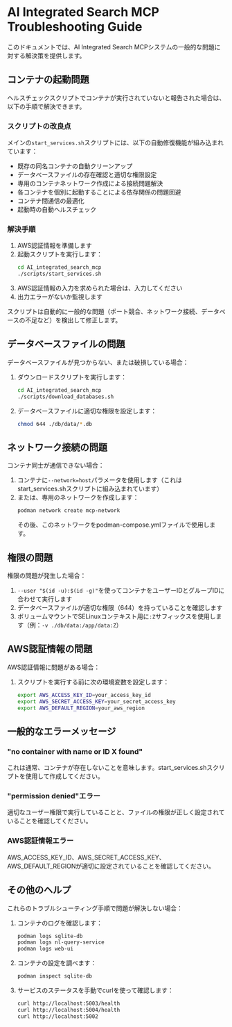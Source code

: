 # AI Integrated Search MCP Troubleshooting Guide

このドキュメントでは、AI Integrated Search MCPシステムの一般的な問題に対する解決策を提供します。

## コンテナの起動問題

ヘルスチェックスクリプトでコンテナが実行されていないと報告された場合は、以下の手順で解決できます。

### スクリプトの改良点

メインの`start_services.sh`スクリプトには、以下の自動修復機能が組み込まれています：

- 既存の同名コンテナの自動クリーンアップ
- データベースファイルの存在確認と適切な権限設定
- 専用のコンテナネットワーク作成による接続問題解決
- 各コンテナを個別に起動することによる依存関係の問題回避
- コンテナ間通信の最適化
- 起動時の自動ヘルスチェック

### 解決手順

1. AWS認証情報を準備します
2. 起動スクリプトを実行します：
   ```bash
   cd AI_integrated_search_mcp
   ./scripts/start_services.sh
   ```
3. AWS認証情報の入力を求められた場合は、入力してください
4. 出力エラーがないか監視します

スクリプトは自動的に一般的な問題（ポート競合、ネットワーク接続、データベースの不足など）を検出して修正します。

## データベースファイルの問題

データベースファイルが見つからない、または破損している場合：

1. ダウンロードスクリプトを実行します：
   ```bash
   cd AI_integrated_search_mcp
   ./scripts/download_databases.sh
   ```
2. データベースファイルに適切な権限を設定します：
   ```bash
   chmod 644 ./db/data/*.db
   ```

## ネットワーク接続の問題

コンテナ同士が通信できない場合：

1. コンテナに`--network=host`パラメータを使用します（これはstart_services.shスクリプトに組み込まれています）
2. または、専用のネットワークを作成します：
   ```bash
   podman network create mcp-network
   ```
   その後、このネットワークをpodman-compose.ymlファイルで使用します。

## 権限の問題

権限の問題が発生した場合：

1. `--user "$(id -u):$(id -g)"`を使ってコンテナをユーザーIDとグループIDに合わせて実行します
2. データベースファイルが適切な権限（644）を持っていることを確認します
3. ボリュームマウントでSELinuxコンテキスト用に`:Z`サフィックスを使用します（例：`-v ./db/data:/app/data:Z`）

## AWS認証情報の問題

AWS認証情報に問題がある場合：

1. スクリプトを実行する前に次の環境変数を設定します：
   ```bash
   export AWS_ACCESS_KEY_ID=your_access_key_id
   export AWS_SECRET_ACCESS_KEY=your_secret_access_key
   export AWS_DEFAULT_REGION=your_aws_region
   ```

## 一般的なエラーメッセージ

### "no container with name or ID X found"
これは通常、コンテナが存在しないことを意味します。start_services.shスクリプトを使用して作成してください。

### "permission denied"エラー
適切なユーザー権限で実行していることと、ファイルの権限が正しく設定されていることを確認してください。

### AWS認証情報エラー
AWS_ACCESS_KEY_ID、AWS_SECRET_ACCESS_KEY、AWS_DEFAULT_REGIONが適切に設定されていることを確認してください。

## その他のヘルプ

これらのトラブルシューティング手順で問題が解決しない場合：

1. コンテナのログを確認します：
   ```bash
   podman logs sqlite-db
   podman logs nl-query-service
   podman logs web-ui
   ```
2. コンテナの設定を調べます：
   ```bash
   podman inspect sqlite-db
   ```
3. サービスのステータスを手動でcurlを使って確認します：
   ```bash
   curl http://localhost:5003/health
   curl http://localhost:5004/health
   curl http://localhost:5002
   ```
